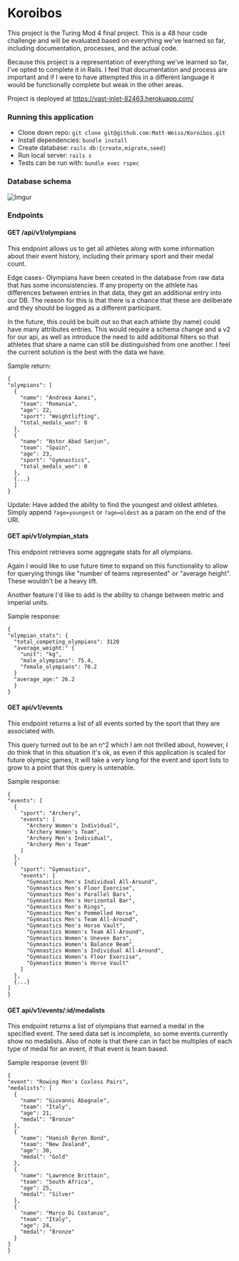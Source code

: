 # Koroibos

  This project is the Turing Mod 4 final project. This is a 48 hour code challenge and will be evaluated based on everything we've learned so far, including documentation, processes, and the actual code.

  Because this project is a representation of everything we've learned so far, I've opted to complete it in Rails. I feel that documentation and process are important and if I were to have attempted this in a different language it would be functionally complete but weak in the other areas.

  Project is deployed at https://vast-inlet-82463.herokuapp.com/
  



### Running this application

- Clone down repo: `git clone git@github.com:Matt-Weiss/Koroibos.git`
- Install dependencies: `bundle install`
- Create database: `rails db:{create,migrate,seed}`
- Run local server: `rails s`
- Tests can be run with: `bundle exec rspec`

### Database schema

![Imgur](https://i.imgur.com/kKL8nSD.png)

### Endpoints

#### GET /api/v1/olympians

  This endpoint allows us to get all athletes along with some information about their event history, including their primary sport and their medal count.

  Edge cases- Olympians have been created in the database from raw data that has some inconsistencies. If any property on the athlete has differences between entries in that data, they get an additional entry into our DB. The reason for this is that there is a chance that these are deliberate and they should be logged as a different participant.

  In the future, this could be built out so that each athlete (by name) could have many attributes entries. This would require a schema change and a v2 for our api, as well as introduce the need to add additional filters so that athletes that share a name can still be distinguished from one another. I feel the current solution is the best with the data we have.

  Sample return:
  ```
  {
  "olympians": [
    {
      "name": "Andreea Aanei",
      "team": "Romania",
      "age": 22,
      "sport": "Weightlifting",
      "total_medals_won": 0
    },
    {
      "name": "Nstor Abad Sanjun",
      "team": "Spain",
      "age": 23,
      "sport": "Gymnastics",
      "total_medals_won": 0
    },
    {...}
    ]
  }
  ```

  Update:  Have added the ability to find the youngest and oldest athletes. Simply append `?age=youngest` or `?age=oldest` as a param on the end of the URI.

#### GET api/v1/olympian_stats

  This endpoint retrieves some aggregate stats for all olympians.

  Again I would like to use future time to expand on this functionality to allow for querying things like "number of teams represented" or "average height". These wouldn't be a heavy lift.

  Another feature I'd like to add is the ability to change between metric and imperial units.

  Sample response:
  ```
  {
  "olympian_stats": {
    "total_competing_olympians": 3120
    "average_weight:" {
      "unit": "kg",
      "male_olympians": 75.4,
      "female_olympians": 70.2
    }
    "average_age:" 26.2
    }
  }
  ```

#### GET api/v1/events

  This endpoint returns a list of all events sorted by the sport that they are associated with.

  This query turned out to be an n^2 which I am not thrilled about, however, I do think that in this situation it's ok, as even if this application is scaled for future olympic games, it will take a very long for the event and sport lists to grow to a point that this query is untenable.

  Sample response:
  ```
  {
  "events": [
    {
      "sport": "Archery",
      "events": [
        "Archery Women's Individual",
        "Archery Women's Team",
        "Archery Men's Individual",
        "Archery Men's Team"
      ]
    },
    {
      "sport": "Gymnastics",
      "events": [
        "Gymnastics Men's Individual All-Around",
        "Gymnastics Men's Floor Exercise",
        "Gymnastics Men's Parallel Bars",
        "Gymnastics Men's Horizontal Bar",
        "Gymnastics Men's Rings",
        "Gymnastics Men's Pommelled Horse",
        "Gymnastics Men's Team All-Around",
        "Gymnastics Men's Horse Vault",
        "Gymnastics Women's Team All-Around",
        "Gymnastics Women's Uneven Bars",
        "Gymnastics Women's Balance Beam",
        "Gymnastics Women's Individual All-Around",
        "Gymnastics Women's Floor Exercise",
        "Gymnastics Women's Horse Vault"
      ]
    },
    {...}
  ]
}
  ```

#### GET api/v1/events/:id/medalists

  This endpoint returns a list of olympians that earned a medal in the specified event. The seed data set is incomplete, so some events currently show no medalists. Also of note is that there can in fact be multiples of each type of medal for an event, if that event is team based.

  Sample response (event 9):
  ```
  {
  "event": "Rowing Men's Coxless Pairs",
  "medalists": [
    {
      "name": "Giovanni Abagnale",
      "team": "Italy",
      "age": 21,
      "medal": "Bronze"
    },
    {
      "name": "Hamish Byron Bond",
      "team": "New Zealand",
      "age": 30,
      "medal": "Gold"
    },
    {
      "name": "Lawrence Brittain",
      "team": "South Africa",
      "age": 25,
      "medal": "Silver"
    },
    {
      "name": "Marco Di Costanzo",
      "team": "Italy",
      "age": 24,
      "medal": "Bronze"
    }
  ]
}
  ```
